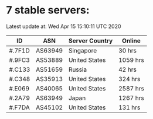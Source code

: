 # 7 stable servers:

Latest update at: Wed Apr 15 15:10:11 UTC 2020

| ID | ASN | Server Country | Online |
| -- | --- | -------------- | ------ |
| #.7F1D | AS63949 | Singapore | 30 hrs |
| #.9FC3 | AS53889 | United States | 1059 hrs |
| #.C133 | AS51659 | Russia | 42 hrs |
| #.C348 | AS35913 | United States | 324 hrs |
| #.E069 | AS40065 | United States | 2587 hrs |
| #.2A79 | AS63949 | Japan | 1267 hrs |
| #.F7DA | AS45102 | United States | 131 hrs |

